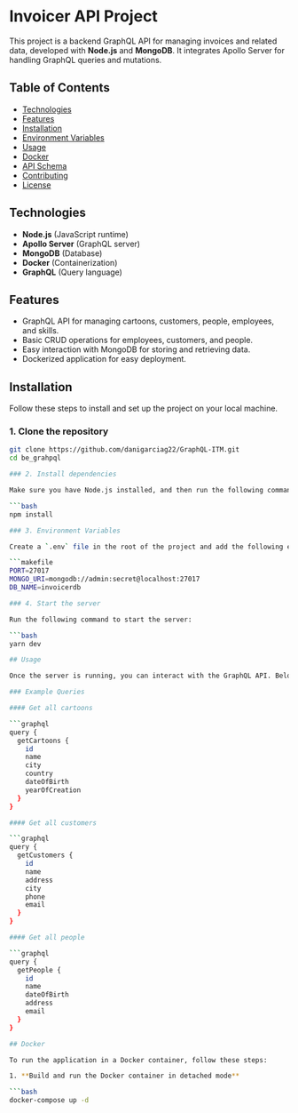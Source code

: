 # Invoicer API Project

This project is a backend GraphQL API for managing invoices and related data, developed with **Node.js** and **MongoDB**. It integrates Apollo Server for handling GraphQL queries and mutations.

## Table of Contents

- [Technologies](#technologies)
- [Features](#features)
- [Installation](#installation)
- [Environment Variables](#environment-variables)
- [Usage](#usage)
- [Docker](#docker)
- [API Schema](#api-schema)
- [Contributing](#contributing)
- [License](#license)

## Technologies

- **Node.js** (JavaScript runtime)
- **Apollo Server** (GraphQL server)
- **MongoDB** (Database)
- **Docker** (Containerization)
- **GraphQL** (Query language)

## Features

- GraphQL API for managing cartoons, customers, people, employees, and skills.
- Basic CRUD operations for employees, customers, and people.
- Easy interaction with MongoDB for storing and retrieving data.
- Dockerized application for easy deployment.

## Installation

Follow these steps to install and set up the project on your local machine.

### 1. Clone the repository

````bash
git clone https://github.com/danigarciag22/GraphQL-ITM.git
cd be_grahpql

### 2. Install dependencies

Make sure you have Node.js installed, and then run the following command to install the dependencies:

```bash
npm install

### 3. Environment Variables

Create a `.env` file in the root of the project and add the following environment variables:

```makefile
PORT=27017
MONGO_URI=mongodb://admin:secret@localhost:27017
DB_NAME=invoicerdb

### 4. Start the server

Run the following command to start the server:

```bash
yarn dev

## Usage

Once the server is running, you can interact with the GraphQL API. Below are the available queries and mutations.

### Example Queries

#### Get all cartoons

```graphql
query {
  getCartoons {
    id
    name
    city
    country
    dateOfBirth
    yearOfCreation
  }
}

#### Get all customers

```graphql
query {
  getCustomers {
    id
    name
    address
    city
    phone
    email
  }
}

#### Get all people

```graphql
query {
  getPeople {
    id
    name
    dateOfBirth
    address
    email
  }
}

## Docker

To run the application in a Docker container, follow these steps:

1. **Build and run the Docker container in detached mode**

```bash
docker-compose up -d


````
